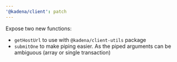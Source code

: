 ```yaml
---
'@kadena/client': patch
---
```


Expose two new functions:
- `getHostUrl` to use with `@kadena/client-utils` package
- `submitOne` to make piping easier. As the piped arguments can be ambiguous 
  (array or single transaction)
